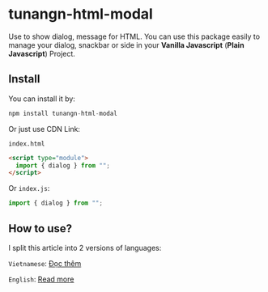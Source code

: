 # tunangn-html-modal
Use to show dialog, message for HTML. You can use this package easily to manage your dialog, snackbar or side in your **Vanilla Javascript** (**Plain Javascript**) Project.

## Install
You can install it by:
```js
npm install tunangn-html-modal
```

Or just use CDN Link:

`index.html`
```html
<script type="module">
  import { dialog } from "";
</script>
```

Or `index.js`:
```js
import { dialog } from "";
```

## How to use?
I split this article into 2 versions of languages:

`Vietnamese`: [Đọc thêm](README_VIE.md)

`English`: [Read more]()
